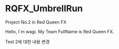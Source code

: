 # RQFX_UmbrellRun
Project No.2 in Red Queen FX

Hello, I`m wagi.
My Team FullName is Red Queen FX.

Test 2에 대한 내용 변경
